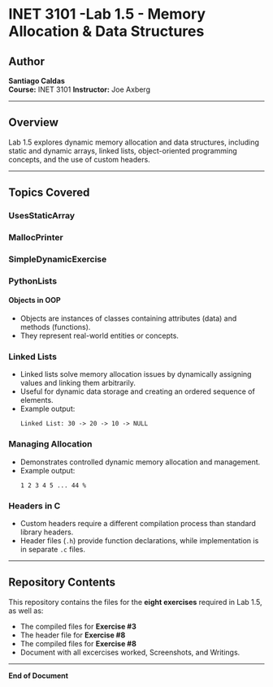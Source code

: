 # INET 3101 -Lab 1.5 - Memory Allocation & Data Structures

## Author
**Santiago Caldas**  
**Course:** INET 3101 
**Instructor:** Joe Axberg  

---

## Overview
Lab 1.5 explores dynamic memory allocation and data structures, including static and dynamic arrays, linked lists, object-oriented programming concepts, and the use of custom headers.

---

## Topics Covered

### UsesStaticArray

### MallocPrinter

### SimpleDynamicExercise

### PythonLists
#### Objects in OOP
- Objects are instances of classes containing attributes (data) and methods (functions).
- They represent real-world entities or concepts.

### Linked Lists
- Linked lists solve memory allocation issues by dynamically assigning values and linking them arbitrarily.
- Useful for dynamic data storage and creating an ordered sequence of elements.
- Example output:
  ```
  Linked List: 30 -> 20 -> 10 -> NULL
  ```

### Managing Allocation
- Demonstrates controlled dynamic memory allocation and management.
- Example output:
  ```
  1 2 3 4 5 ... 44 %
  ```

### Headers in C
- Custom headers require a different compilation process than standard library headers.
- Header files (`.h`) provide function declarations, while implementation is in separate `.c` files.

---

## Repository Contents
This repository contains the files for the **eight exercises** required in Lab 1.5, as well as:
- The compiled files for **Exercise #3**
- The header file for **Exercise #8**
- The compiled files for **Exercise #8**
- Document with all excercises worked, Screenshots, and Writings.

---

**End of Document**
